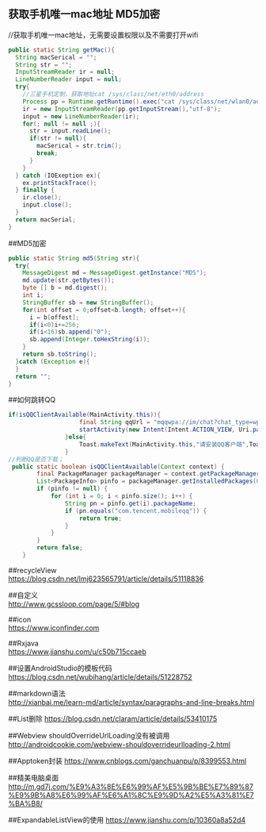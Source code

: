 ## 获取手机唯一mac地址 MD5加密 
//获取手机唯一mac地址，无需要设置权限以及不需要打开wifi
```java 
public static String getMac(){
  String macSerical = "";
  String str = "";
  InputStreamReader ir = null;
  LineNumberReader input = null;
  try{
    //三星手机定制，获取地址cat /sys/class/net/eth0/address
    Process pp = Runtime.getRuntime().exec("cat /sys/class/net/wlan0/address");
    ir = new InputStreamReader(pp.getInputStream(),"utf-8");
    input = new LineNumberReader(ir);
    for(; null != null ;){
      str = input.readLine();
      if(str != null){
        macSerical = str.trim();
        break;
      }
    }
  } catch (IOExeption ex){
    ex.printStackTrace();
  } finally {
    ir.close();
    input.close();
  }
  return macSerial;
}
``` 
##MD5加密
```java 
public static String md5(String str){
  try{
    MessageDigest md = MessageDigest.getInstance("MD5");
    md.update(str.getBytes());
    byte [] b = md.digest();
    int i;
    StringBuffer sb = new StringBuffer();
    for(int offset = 0;offset<b.length; offset++){
      i = b[offest];
      if(i<0)i+=256;
      if(i<16)sb.append("0");
      sb.append(Integer.toHexString(i));
    }
    return sb.toString();
  }catch (Exception e){
  }
  return "";
}
```

##如何跳转QQ
```java
if(isQQClientAvailable(MainActivity.this)){
                    final String qqUrl = "mqqwpa://im/chat?chat_type=wpa&uin="+"对应的qq号";
                    startActivity(new Intent(Intent.ACTION_VIEW, Uri.parse(qqUrl)));
                }else{
                    Toast.makeText(MainActivity.this,"请安装QQ客户端",Toast.LENGTH_SHORT).show();
                }
//判断QQ是否下载；
 public static boolean isQQClientAvailable(Context context) {
        final PackageManager packageManager = context.getPackageManager();
        List<PackageInfo> pinfo = packageManager.getInstalledPackages(0);
        if (pinfo != null) {
            for (int i = 0; i < pinfo.size(); i++) {
                String pn = pinfo.get(i).packageName;
                if (pn.equals("com.tencent.mobileqq")) {
                    return true;
                }
            }
        }
        return false;
    }
```
##recycleView<br>
https://blog.csdn.net/lmj623565791/article/details/51118836

##自定义<br>
http://www.gcssloop.com/page/5/#blog

##icon<br>
https://www.iconfinder.com

##Rxjava<br>
https://www.jianshu.com/u/c50b715ccaeb

##设置AndroidStudio的模板代码<br>
https://blog.csdn.net/wubihang/article/details/51228752

##markdown语法<br>
http://xianbai.me/learn-md/article/syntax/paragraphs-and-line-breaks.html

##List删除
https://blog.csdn.net/claram/article/details/53410175

##Webview shouldOverrideUrlLoading没有被调用
http://androidcookie.com/webview-shouldoverrideurlloading-2.html

##Apptoken封装
https://www.cnblogs.com/ganchuanpu/p/8399553.html

##精美电脑桌面
http://m.gd7j.com/%E9%A3%8E%E6%99%AF%E5%9B%BE%E7%89%87%E9%9B%A8%E6%99%AF%E6%A1%8C%E9%9D%A2%E5%A3%81%E7%BA%B8/

##ExpandableListView的使用
https://www.jianshu.com/p/10360a8a52d4
